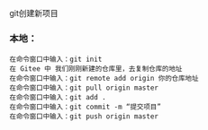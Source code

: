 git创建新项目
### 本地：
	在命令窗口中输入：git init
	在 Gitee 中 我们刚刚新建的仓库里，去复制仓库的地址
	在命令窗口中输入：git remote add origin 你的仓库地址
	在命令窗口中输入：git pull origin master
	在命令窗口中输入：git add .
	在命令窗口中输入：git commit -m “提交项目”
	在命令窗口中输入：git push origin master